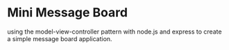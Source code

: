 # Mini Message Board

using the model-view-controller pattern with node.js and express to create a simple message board application.